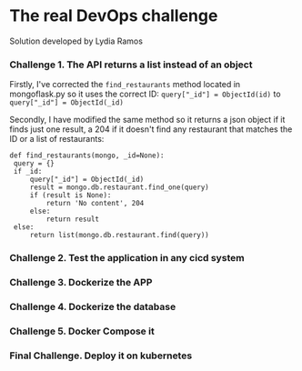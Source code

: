 # The real DevOps challenge 
Solution developed by Lydia Ramos 

### Challenge 1. The API returns a list instead of an object

Firstly, I've corrected the `find_restaurants` method located in mongoflask.py so it uses the correct ID:
    `query["_id"] = ObjectId(id)` to `query["_id"] = ObjectId(_id)`

Secondly, I have modified the same method so it returns a json object if it finds just one result, a 204 if it doesn't find any restaurant 
that matches the ID or a list of restaurants:

    def find_restaurants(mongo, _id=None):
     query = {}
     if _id:
         query["_id"] = ObjectId(_id)
         result = mongo.db.restaurant.find_one(query)
         if (result is None):
             return 'No content', 204
         else:
             return result
     else:
         return list(mongo.db.restaurant.find(query))

### Challenge 2. Test the application in any cicd system



### Challenge 3. Dockerize the APP

### Challenge 4. Dockerize the database

### Challenge 5. Docker Compose it

### Final Challenge. Deploy it on kubernetes
